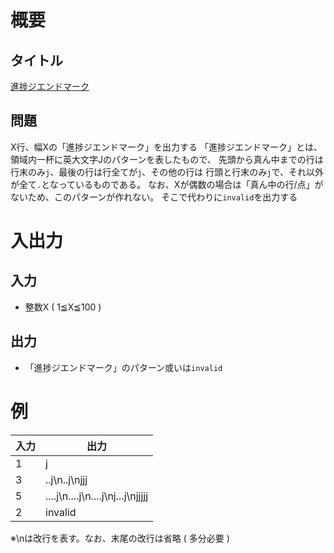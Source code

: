 # 概要
## タイトル
[進捗ジエンドマーク](https://codeiq.jp/q/3539)

## 問題
X行、幅Xの「進捗ジエンドマーク」を出力する
「進捗ジエンドマーク」とは、領域内一杯に英大文字Jのパターンを表したもので、
先頭から真ん中までの行は行末のみ`j`、最後の行は行全てが`j`、その他の行は
行頭と行末のみ`j`で、それ以外が全て`.`となっているものである。
なお、Xが偶数の場合は「真ん中の行/点」がないため、このパターンが作れない。
そこで代わりに`invalid`を出力する

# 入出力
## 入力
* 整数X ( 1≦X≦100 )

## 出力
* 「進捗ジエンドマーク」のパターン或いは`invalid`

# 例
|入力|出力|
|-|-|
|1|j|
|3|..j\n..j\njjj|
|5|....j\n....j\n....j\nj...j\njjjjj|
|2|invalid|

※\nは改行を表す。なお、末尾の改行は省略 ( 多分必要 )
